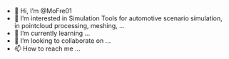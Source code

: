 - 👋 Hi, I’m @MoFre01
- 👀 I’m interested in Simulation Tools for automotive scenario simulation, in pointcloud processing, meshing, ...
- 🌱 I’m currently learning ...
- 💞️ I’m looking to collaborate on ...
- 📫 How to reach me ...

<!---
MoFre01/MoFre01 is a ✨ special ✨ repository because its `README.md` (this file) appears on your GitHub profile.
You can click the Preview link to take a look at your changes.
--->
